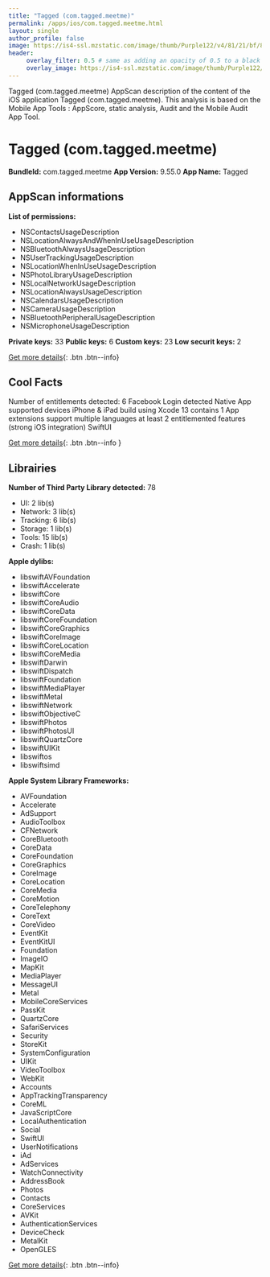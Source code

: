 ```yaml
---
title: "Tagged (com.tagged.meetme)"
permalink: /apps/ios/com.tagged.meetme.html
layout: single
author_profile: false
image: https://is4-ssl.mzstatic.com/image/thumb/Purple122/v4/81/21/bf/8121bff8-01b0-ab7e-667a-63652c16902d/AppIcon-Tagged-0-0-1x_U007emarketing-0-0-0-7-0-0-sRGB-0-0-0-GLES2_U002c0-512MB-85-220-0-0.png/512x512bb.jpg
header: 
     overlay_filter: 0.5 # same as adding an opacity of 0.5 to a black background
     overlay_image: https://is4-ssl.mzstatic.com/image/thumb/Purple122/v4/81/21/bf/8121bff8-01b0-ab7e-667a-63652c16902d/AppIcon-Tagged-0-0-1x_U007emarketing-0-0-0-7-0-0-sRGB-0-0-0-GLES2_U002c0-512MB-85-220-0-0.png/512x512bb.jpg
---
```

Tagged (com.tagged.meetme) AppScan description of the content of the iOS application Tagged (com.tagged.meetme). This analysis is based on the Mobile App Tools : AppScore, static analysis, Audit and the Mobile Audit App Tool.

# Tagged (com.tagged.meetme)

**BundleId:** com.tagged.meetme
**App Version:** 9.55.0
**App Name:** Tagged


## AppScan informations 

**List of permissions:** 
- NSContactsUsageDescription
- NSLocationAlwaysAndWhenInUseUsageDescription
- NSBluetoothAlwaysUsageDescription
- NSUserTrackingUsageDescription
- NSLocationWhenInUseUsageDescription
- NSPhotoLibraryUsageDescription
- NSLocalNetworkUsageDescription
- NSLocationAlwaysUsageDescription
- NSCalendarsUsageDescription
- NSCameraUsageDescription
- NSBluetoothPeripheralUsageDescription
- NSMicrophoneUsageDescription
  
  
**Private keys:** 33
**Public keys:** 6
**Custom keys:** 23
**Low securit keys:** 2
  
[Get more details](/pricing.html){: .btn .btn--info}

## Cool Facts

Number of entitlements detected: 6
Facebook Login detected
Native App
supported devices iPhone & iPad
build using Xcode 13
contains 1 App extensions
support multiple languages
at least 2 entitlemented features (strong iOS integration)
SwiftUI
  
[Get more details](/pricing.html){: .btn .btn--info }

## Librairies 
**Number of Third Party Library detected:** 78
- UI: 2 lib(s)
- Network: 3 lib(s)
- Tracking: 6 lib(s)
- Storage: 1 lib(s)
- Tools: 15 lib(s)
- Crash: 1 lib(s)


**Apple dylibs:**
- libswiftAVFoundation
- libswiftAccelerate
- libswiftCore
- libswiftCoreAudio
- libswiftCoreData
- libswiftCoreFoundation
- libswiftCoreGraphics
- libswiftCoreImage
- libswiftCoreLocation
- libswiftCoreMedia
- libswiftDarwin
- libswiftDispatch
- libswiftFoundation
- libswiftMediaPlayer
- libswiftMetal
- libswiftNetwork
- libswiftObjectiveC
- libswiftPhotos
- libswiftPhotosUI
- libswiftQuartzCore
- libswiftUIKit
- libswiftos
- libswiftsimd


**Apple System Library Frameworks:**
- AVFoundation
- Accelerate
- AdSupport
- AudioToolbox
- CFNetwork
- CoreBluetooth
- CoreData
- CoreFoundation
- CoreGraphics
- CoreImage
- CoreLocation
- CoreMedia
- CoreMotion
- CoreTelephony
- CoreText
- CoreVideo
- EventKit
- EventKitUI
- Foundation
- ImageIO
- MapKit
- MediaPlayer
- MessageUI
- Metal
- MobileCoreServices
- PassKit
- QuartzCore
- SafariServices
- Security
- StoreKit
- SystemConfiguration
- UIKit
- VideoToolbox
- WebKit
- Accounts
- AppTrackingTransparency
- CoreML
- JavaScriptCore
- LocalAuthentication
- Social
- SwiftUI
- UserNotifications
- iAd
- AdServices
- WatchConnectivity
- AddressBook
- Photos
- Contacts
- CoreServices
- AVKit
- AuthenticationServices
- DeviceCheck
- MetalKit
- OpenGLES


  
[Get more details](/pricing.html){: .btn .btn--info}

